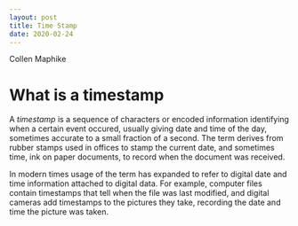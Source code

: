 ```yaml
---
layout: post
title: Time Stamp
date: 2020-02-24
---
```


Collen Maphike

# What is a timestamp

A *timestamp* is a sequence of characters or encoded information identifying when a certain event occured, usually giving date and time of the day, sometimes accurate to a small fraction of a second. The term derives from rubber stamps used in offices to stamp the current date, and sometimes time, ink on paper documents, to record when the document was received. 

In modern times usage of the term has expanded to refer to digital date and time information attached to digital data. For example, computer files contain timestamps that tell when the file was last modified, and digital cameras add timestamps to the pictures they take, recording the date and time the picture was taken.